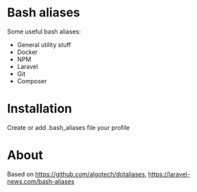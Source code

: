 # Bash aliases
Some useful bash aliases:
 - General utility stuff
 - Docker
 - NPM
 - Laravel
 - Git
 - Composer

# Installation
Create or add .bash_aliases file your profile

# About
Based on https://github.com/algotech/dotaliases,
https://laravel-news.com/bash-aliases
